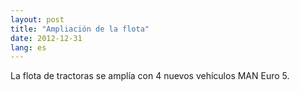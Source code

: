 ```yaml
---
layout: post
title: "Ampliación de la flota"
date: 2012-12-31
lang: es
---
```


La flota de tractoras se amplía con 4 nuevos vehículos MAN Euro 5.
